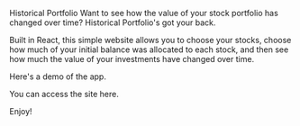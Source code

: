 
Historical Portfolio
Want to see how the value of your stock portfolio has changed over time? Historical Portfolio's got your back.

Built in React, this simple website allows you to choose your stocks, choose how much of your initial balance was allocated to each stock, and then see how much the value of your investments have changed over time.

Here's a demo of the app.

You can access the site here.

Enjoy!
